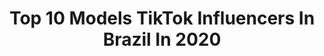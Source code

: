 ---
title: Top 10 Models TikTok Influencers In Brazil In 2020
description: >-
  Find top models TikTok influencers in Brazil in 2020. Most popular hashtags: #brasil #music #eyes #manugavassi.
platform: TikTok
profiles:
  - username: "cristianpolicarpo"
    fullname: >-
      Cris.policarpos2
    location: "Brazil"
    followers: 71386
    engagement: 2228
    commentsToLikes: 0.008547
    id: ck94n6hr35oc40j78zfmpto3w
    verified: false
    hashtags: "#jogo, #memesbrasil, #humor, #feel"
  - username: "anaantonello"
    fullname: >-
      Ana Antonello ✨
    location: "Brazil"
    followers: 17039
    engagement: 1578
    commentsToLikes: 0.016303
    id: ck8opw4ea4wgh0j78ozvrwrqx
    verified: false
    hashtags: "#hoops, #musica, #coreografia, #foryoupag"
  - username: "idscaroll"
    fullname: >-
      Carol Issa
    location: "Brazil"
    followers: 17450
    engagement: 1111
    commentsToLikes: 0.017984
    id: ckai5ctkfrkb60i78wqr29b7b
    verified: false
    hashtags: "#dance, #music, #sertanejo, #eyes"
  - username: "valongloria"
    fullname: >-
      Valon Gloria
    location: "Brazil"
    followers: 23676
    engagement: 669
    commentsToLikes: 0.029330
    id: ckacbpzpahqnl0i78049gkbep
    verified: false
    hashtags: "#machohetero, #momsbelike, #lookalike, #exposed"
  - username: "larahmanoukian"
    fullname: >-
      Larah Manoukian
    location: "Brazil"
    followers: 6093
    engagement: 556
    commentsToLikes: 0.018778
    id: ck9uzhfw88kn10j78a1r6qsrr
    verified: false
    hashtags: "#paolabracho, #food, #bruschetta, #vireimang"
  - username: "ingridvasconcelos"
    fullname: >-
      Ingrid Vasconcelos
    location: "Brazil"
    followers: 83559
    engagement: 496
    commentsToLikes: 0.017181
    id: ck9rnrhkx8y290j783v6lrdki
    verified: false
    hashtags: "#model, #antigo, #choque, #latinocheck"
  - username: "nicolliariosi"
    fullname: >-
      Nicolli Ariosi Teixeira
    location: "Brazil"
    followers: 4012
    engagement: 310
    commentsToLikes: 0.007706
    id: cka6e7286amli0i78lxkezvy1
    verified: false
    hashtags: "#olhosazuis, #trolei, #manugavassi, #vailuan"
  - username: "thiminhau"
    fullname: >-
      Thimeow
    location: "Brazil"
    followers: 9812
    engagement: 851
    commentsToLikes: 0.012623
    id: ck8w4nut18u2l0j7811955o8q
    verified: false
    hashtags: "#graffiti, #sggirls, #portrait, #viral"
  - username: "maripignatti"
    fullname: >-
      maripignatti
    location: "Brazil"
    followers: 263309
    engagement: 712
    commentsToLikes: 0.007391
    id: ck9e3mvxbk8he0j786ehyzfoa
    verified: false
    hashtags: "#fail, #yomequedoencasa, #brasil, #coronavirus"
  - username: "cyanrvm"
    fullname: >-
      Cyan Marie
    location: "Brazil"
    followers: 667811
    engagement: 2123
    commentsToLikes: 0.023883
    id: cka601uippd9d0i783ury39m3
    verified: false
    hashtags: "#eitan, #food, #gringa, #intercambista"
---